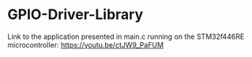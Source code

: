 # GPIO-Driver-Library
Link to the application presented in main.c running on the STM32f446RE microcontroller: https://youtu.be/ctJW9_PaFUM
